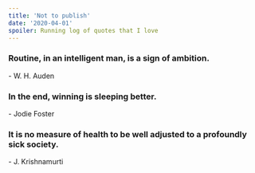 ```yaml
---
title: 'Not to publish'
date: '2020-04-01'
spoiler: Running log of quotes that I love
---
```



### Routine, in an intelligent man, is a sign of ambition. 
\- W. H. Auden

### In the end, winning is sleeping better. 
\- Jodie Foster

### It is no measure of health to be well adjusted to a profoundly  sick society.
 \- J. Krishnamurti


